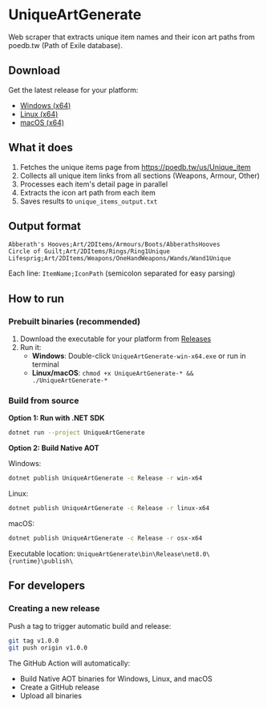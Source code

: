 # UniqueArtGenerate

Web scraper that extracts unique item names and their icon art paths from poedb.tw (Path of Exile database).

## Download

Get the latest release for your platform:
- [Windows (x64)](../../releases/latest)
- [Linux (x64)](../../releases/latest)
- [macOS (x64)](../../releases/latest)

## What it does

1. Fetches the unique items page from https://poedb.tw/us/Unique_item
2. Collects all unique item links from all sections (Weapons, Armour, Other)
3. Processes each item's detail page in parallel
4. Extracts the icon art path from each item
5. Saves results to `unique_items_output.txt`

## Output format

```
Abberath's Hooves;Art/2DItems/Armours/Boots/AbberathsHooves
Circle of Guilt;Art/2DItems/Rings/Ring1Unique
Lifesprig;Art/2DItems/Weapons/OneHandWeapons/Wands/Wand1Unique
```

Each line: `ItemName;IconPath` (semicolon separated for easy parsing)

## How to run

### Prebuilt binaries (recommended)
1. Download the executable for your platform from [Releases](../../releases)
2. Run it:
   - **Windows**: Double-click `UniqueArtGenerate-win-x64.exe` or run in terminal
   - **Linux/macOS**: `chmod +x UniqueArtGenerate-* && ./UniqueArtGenerate-*`

### Build from source

**Option 1: Run with .NET SDK**
```bash
dotnet run --project UniqueArtGenerate
```

**Option 2: Build Native AOT**

Windows:
```bash
dotnet publish UniqueArtGenerate -c Release -r win-x64
```

Linux:
```bash
dotnet publish UniqueArtGenerate -c Release -r linux-x64
```

macOS:
```bash
dotnet publish UniqueArtGenerate -c Release -r osx-x64
```

Executable location: `UniqueArtGenerate\bin\Release\net8.0\{runtime}\publish\`

## For developers

### Creating a new release

Push a tag to trigger automatic build and release:

```bash
git tag v1.0.0
git push origin v1.0.0
```

The GitHub Action will automatically:
- Build Native AOT binaries for Windows, Linux, and macOS
- Create a GitHub release
- Upload all binaries
